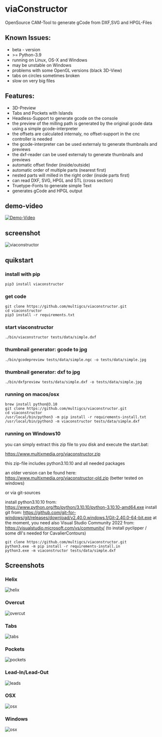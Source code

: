 # viaConstructor

OpenSource CAM-Tool to generate gCode from DXF,SVG and HPGL-Files

## Known Issues:
* beta - version
* &gt;= Python-3.9
* running on Linux, OS-X and Windows
* may be unstable on Windows
* problems with some OpenGL versions (black 3D-View)
* tabs on circles sometimes broken
* slow on very big files

## Features:
 * 3D-Preview
 * Tabs and Pockets with Islands
 * Headless-Support to generate gcode on the console
 * the preview of the milling path is generated by the original gcode data using a simple gcode-interpreter
 * the offsets are calculated internaly, no offset-support in the cnc controller is needed
 * the gcode-interpreter can be used externaly to generate thumbnails and previews
 * the dxf-reader can be used externaly to generate thumbnails and previews
 * automatic offset finder (inside/outside)
 * automatic order of multiple parts (nearest first)
 * nested parts will milled in the right order (inside parts first)
 * can read DXF, SVG, HPGL and STL (cross section)
 * Truetype-Fonts to generate simple Text
 * generates gCode and HPGL output

## demo-video
[![Demo-Video](http://img.youtube.com/vi/4OBiqeqKDsk/0.jpg)](https://www.youtube.com/watch?v=4OBiqeqKDsk "Demo-Video")

## screenshot
![viaconstructor](https://raw.githubusercontent.com/multigcs/viaconstructor/main/docs/viaconstructor.png)

## quikstart

### install with pip
```
pip3 install viaconstructor
```

### get code
```
git clone https://github.com/multigcs/viaconstructor.git
cd viaconstructor
pip3 install -r requirements.txt
```

### start viaconstructor
```
./bin/viaconstructor tests/data/simple.dxf
```

### thumbnail generator: gcode to jpg
```
./bin/gcodepreview tests/data/simple.ngc -o tests/data/simple.jpg
```

### thumbnail generator: dxf to jpg
```
./bin/dxfpreview tests/data/simple.dxf -o tests/data/simple.jpg
```

### running on macos/osx
```
brew install python@3.10
git clone https://github.com/multigcs/viaconstructor.git
cd viaconstructor
/usr/local/bin/python3 -m pip install -r requirements-install.txt
/usr/local/bin/python3 -m viaconstructor tests/data/simple.dxf
```

### running on Windows10
you can simply extract this zip file to you disk and execute the start.bat:

 https://www.multixmedia.org/viaconstructor.zip

this zip-file includes python3.10.10 and all needed packages

an older version can be found here:  https://www.multixmedia.org/viaconstructor-old.zip (better tested on windows)

or via git-sources

install python3.10.10 from: https://www.python.org/ftp/python/3.10.10/python-3.10.10-amd64.exe
install git from: https://github.com/git-for-windows/git/releases/download/v2.40.0.windows.1/Git-2.40.0-64-bit.exe
at the moment, you need also Visual Studio Community 2022 from: https://visualstudio.microsoft.com/vs/community/ (to install pyclipper / some dll's needed for CavalierContours)
```
git clone https://github.com/multigcs/viaconstructor.git
python3.exe -m pip install -r requirements-install.in
python3.exe -m viaconstructor tests/data/simple.dxf
```

## Screenshots

### Helix
![helix](https://raw.githubusercontent.com/multigcs/viaconstructor/main/docs/helix-true.png)

### Overcut
![overcut](https://raw.githubusercontent.com/multigcs/viaconstructor/main/docs/overcut-true.png)

### Tabs
![tabs](https://raw.githubusercontent.com/multigcs/viaconstructor/main/docs/tabs-true.png)

### Pockets
![pockets](https://raw.githubusercontent.com/multigcs/viaconstructor/main/docs/pockets-true.png)

### Lead-In/Lead-Out
![leads](https://raw.githubusercontent.com/multigcs/viaconstructor/main/docs/leads.png)

### OSX
![osx](https://raw.githubusercontent.com/multigcs/viaconstructor/main/docs/osx.png)

### Windows
![osx](https://raw.githubusercontent.com/multigcs/viaconstructor/main/docs/windows.png)

